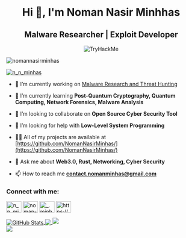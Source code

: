 <h1 align="center">Hi 👋, I'm Noman Nasir Minhhas</h1>
<h2 align="center">Malware Researcher | Exploit Developer</h2>

<p align="center"> <img src="https://tryhackme-badges.s3.amazonaws.com/scorpion.tar.png" alt="TryHackMe"></p>
<p align="left"> <img src="https://komarev.com/ghpvc/?username=nomannasirminhas&label=Profile%20views&color=0e75b6&style=flat" alt="nomannasirminhas" /> </p>
<p align="left"> <a href="https://twitter.com/malicious_dll" target="blank"><img src="https://img.shields.io/twitter/follow/malicious_dll?logo=twitter&style=for-the-badge" alt="n_n_minhas" /></a> </p>

- 🔭 I’m currently working on [Malware Research and Threat Hunting](https://www.cytomate.net)

- 🌱 I’m currently learning **Post-Quantum Cryptography, Quantum Computing, Network Forensics, Malware Analysis**

- 👯 I’m looking to collaborate on **Open Source Cyber Security Tool**

- 🤝 I’m looking for help with **Low-Level System Programming**

- 👨‍💻 All of my projects are available at [https://github.com/NomanNasirMinhas/](https://github.com/NomanNasirMinhas/)

- 💬 Ask me about **Web3.0, Rust, Networking, Cyber Security**

- 📫 How to reach me **contact.nomanminhas@gmail.com**

<h3 align="left">Connect with me:</h3>
<p align="left">
<a href="https://twitter.com/malicious_dll" target="blank"><img align="center" src="https://raw.githubusercontent.com/rahuldkjain/github-profile-readme-generator/master/src/images/icons/Social/twitter.svg" alt="n_n_minhas" height="30" width="40" /></a>
<a href="https://linkedin.com/in/noman-nasir-minhas" target="blank"><img align="center" src="https://raw.githubusercontent.com/rahuldkjain/github-profile-readme-generator/master/src/images/icons/Social/linked-in-alt.svg" alt="noman-nasir-minhas" height="30" width="40" /></a>
<a href="https://www.instagram.com/malicious.dll" target="blank"><img align="center" src="https://raw.githubusercontent.com/rahuldkjain/github-profile-readme-generator/master/src/images/icons/Social/instagram.svg" alt="_.minhas._" height="30" width="40" /></a>
<a href="http://malicious-dll.medium.com/" target="blank"><img align="center" src="https://raw.githubusercontent.com/rahuldkjain/github-profile-readme-generator/master/src/images/icons/Social/medium.svg" alt="https://nomanminhas.medium.com/" height="30" width="40" /></a>
</p>

<a href="https://beacons.ai/malicious.dll">
  <img align="center" src="https://github-readme-stats.vercel.app/api?username=nomannasirminhas&show_icons=true&line_height=33&count_private=true&theme=dark" alt="GitHub Stats" />
</a>

<a href="https://beacons.ai/malicious.dll">
  <img align="center" src="https://github-readme-stats.vercel.app/api/top-langs/?username=nomannasirminhas&&hide=cmake&langs_count=4&line_height=35&theme=dark" />
</a>

<a href="https://beacons.ai/malicious.dll">
  <img src="https://github-readme-streak-stats.herokuapp.com/?user=nomannasirminhas&theme=dark" />
</a>
<br/>
<a href="https://twitter.com/malicious_dll">
  <img src="https://img.shields.io/twitter/follow/malicious_dll?style=for-the-badge&logo=twitter&&labelColor=1f1f1f&color=5fffaf" />
</a>
